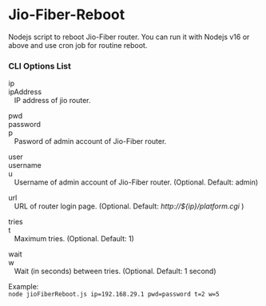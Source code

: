 # Jio-Fiber-Reboot

Nodejs script to reboot Jio-Fiber router.
You can run it with Nodejs v16 or above and use cron job for routine reboot.

### CLI Options List

ip  
ipAddress  
&nbsp;&nbsp;&nbsp;IP address of jio router.

pwd  
password  
p  
&nbsp;&nbsp;&nbsp;Pasword of admin account of Jio-Fiber router.

user  
username  
u  
&nbsp;&nbsp;&nbsp;Username of admin account of Jio-Fiber router. (Optional. Default: admin)

url  
&nbsp;&nbsp;&nbsp;URL of router login page. (Optional. Default: _http://${ip}/platform.cgi_ )

tries  
t  
&nbsp;&nbsp;&nbsp;Maximum tries. (Optional. Default: 1)

wait  
w  
&nbsp;&nbsp;&nbsp;Wait (in seconds) between tries. (Optional. Default: 1 second)

Example:  
`node jioFiberReboot.js ip=192.168.29.1 pwd=password t=2 w=5`

